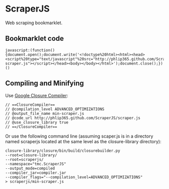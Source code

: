 # ScraperJS #

Web scraping bookmarklet.

## Bookmarklet code ##

```
javascript:(function(){document.open();document.write('<!doctype%20html><html><head><script%20type="text/javascript"%20src="http://phlip365.github.com/ScraperJS/min-scraper.js"></script></head><body></body></html>');document.close();})()
```
 
## Compiling and Minifying ##

Use [Google Closure Compiler](http://closure-compiler.appspot.com/home):

	// ==ClosureCompiler==
	// @compilation_level ADVANCED_OPTIMIZATIONS
	// @output_file_name min-scraper.js
	// @code_url http://phlip365.github.com/ScraperJS/scraper.js
	// @use_closure_library true
	// ==/ClosureCompiler==


Or use the following command line (assuming scaper.js is in a directory named scraperjs located at the same level as the closure-library directory):

	closure-library/closure/bin/build/closurebuilder.py 
	--root=closure-library/ 
	--root=scraperjs/ 
	--namespace="tmc.ScraperJS" 
	--output_mode=compiled 
	--compiler_jar=compiler.jar 
	--compiler_flags="--compilation_level=ADVANCED_OPTIMIZATIONS" 
	> scraperjs/min-scraper.js
